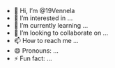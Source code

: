 - 👋 Hi, I’m @19Vennela
- 👀 I’m interested in ...
- 🌱 I’m currently learning ...
- 💞️ I’m looking to collaborate on ...
- 📫 How to reach me ...
- 😄 Pronouns: ...
- ⚡ Fun fact: ...

<!---
19Vennela/19Vennela is a ✨ special ✨ repository because its `README.md` (this file) appears on your GitHub profile.
You can click the Preview link to take a look at your changes.
--->
